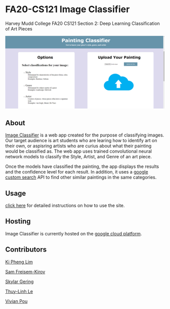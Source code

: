 # FA20-CS121 Image Classifier
Harvey Mudd College FA20 CS121 Section 2: Deep Learning Classification of Art Pieces

<img style="width:60vw" src="README_Screenshot.png">

## About
[Image Classifier](https://arctic-anvil-294604.wn.r.appspot.com/) is a web app created for the purpose of classifying images. Our target audience is art students who are learing how to identify art on their own, or aspisring artists who are curius about what their painting would be classified as. The web app uses trained convolutional neural network models to classify the Style, Artist, and Genre of an art piece. 

Once the models have classified the painting, the app displays the results and the confidence level for each result. In addition, it uses a [google custom search](https://developers.google.com/custom-search/v1/overview) API to find other similar paintings in the same categories.
## Usage

[click here](https://arctic-anvil-294604.wn.r.appspot.com/instructions) for detailed instructions on how to use the site.

## Hosting
Image Classifier is currently hosted on the [google cloud platform](https://console.cloud.google.com/appengine/start).

## Contributors
[Ki Pheng Lim](https://github.com/kiphenglim)

[Sam Freisem-Kirov](https://github.com/Sfreisem-Kirov) 

[Skylar Gering](https://github.com/skygering)

[Thuy-Linh Le](https://github.com/TLinhTCDLAL)

[Vivian Pou](https://github.com/vivpou)

